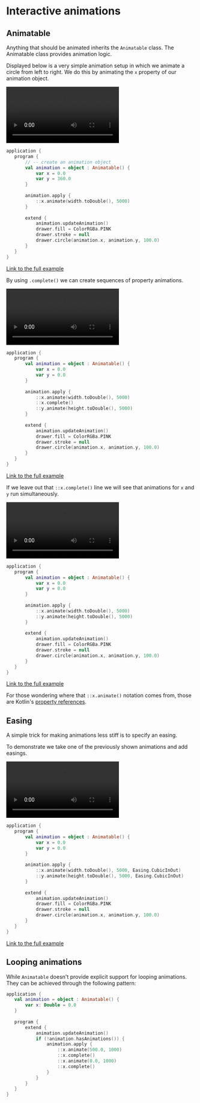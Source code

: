  
 # Interactive animations

## Animatable

Anything that should be animated inherits the `Animatable` class. The Animatable class provides animation logic.

Displayed below is a very simple animation setup in which we animate a circle from left to right. We do this by
animating the `x` property of our animation object. 
 
 <video controls>
    <source src="media/animations-001.mp4" type="video/mp4"></source>
</video>
 
 
 ```kotlin
application {
    program {
        // -- create an animation object
        val animation = object : Animatable() {
            var x = 0.0
            var y = 360.0
        }
        
        animation.apply {
            ::x.animate(width.toDouble(), 5000)
        }
        
        extend {
            animation.updateAnimation()
            drawer.fill = ColorRGBa.PINK
            drawer.stroke = null
            drawer.circle(animation.x, animation.y, 100.0)
        }
    }
}
``` 
 
 [Link to the full example](https://github.com/openrndr/openrndr-examples/blob/master/src/main/kotlin/examples/08_Animation/C00_InteractiveAnimations000.kt) 
 
 By using `.complete()` we can create sequences of property animations. 
 
 <video controls>
    <source src="media/animations-002.mp4" type="video/mp4"></source>
</video>
 
 
 ```kotlin
application {
    program {
        val animation = object : Animatable() {
            var x = 0.0
            var y = 0.0
        }
        
        animation.apply {
            ::x.animate(width.toDouble(), 5000)
            ::x.complete()
            ::y.animate(height.toDouble(), 5000)
        }
        
        extend {
            animation.updateAnimation()
            drawer.fill = ColorRGBa.PINK
            drawer.stroke = null
            drawer.circle(animation.x, animation.y, 100.0)
        }
    }
}
``` 
 
 [Link to the full example](https://github.com/openrndr/openrndr-examples/blob/master/src/main/kotlin/examples/08_Animation/C00_InteractiveAnimations001.kt) 
 
 If we leave out that `::x.complete()` line we will see that animations for `x` and `y` run simultaneously.  
 
 <video controls>
    <source src="media/animations-003.mp4" type="video/mp4"></source>
</video>
 
 
 ```kotlin
application {
    program {
        val animation = object : Animatable() {
            var x = 0.0
            var y = 0.0
        }
        
        animation.apply {
            ::x.animate(width.toDouble(), 5000)
            ::y.animate(height.toDouble(), 5000)
        }
        
        extend {
            animation.updateAnimation()
            drawer.fill = ColorRGBa.PINK
            drawer.stroke = null
            drawer.circle(animation.x, animation.y, 100.0)
        }
    }
}
``` 
 
 [Link to the full example](https://github.com/openrndr/openrndr-examples/blob/master/src/main/kotlin/examples/08_Animation/C00_InteractiveAnimations002.kt) 
 
 For those wondering where that `::x.animate()` notation comes from, those are Kotlin's [property references](https://kotlinlang.org/docs/reflection.html#property-references). 
 
 ## Easing
   A simple trick for making animations less stiff is to specify an easing. 

   To demonstrate we take one of the previously shown animations and add easings. 
 
 <video controls>
    <source src="media/animations-101.mp4" type="video/mp4"></source>
</video>
 
 
 ```kotlin
application {
    program {
        val animation = object : Animatable() {
            var x = 0.0
            var y = 0.0
        }
        
        animation.apply {
            ::x.animate(width.toDouble(), 5000, Easing.CubicInOut)
            ::y.animate(height.toDouble(), 5000, Easing.CubicInOut)
        }
        
        extend {
            animation.updateAnimation()
            drawer.fill = ColorRGBa.PINK
            drawer.stroke = null
            drawer.circle(animation.x, animation.y, 100.0)
        }
    }
}
``` 
 
 [Link to the full example](https://github.com/openrndr/openrndr-examples/blob/master/src/main/kotlin/examples/08_Animation/C00_InteractiveAnimations003.kt) 
 
 ## Looping animations 
 
 While `Animatable` doesn't provide explicit support for looping animations. They can be achieved through the following pattern: 
 
 ```kotlin
application {
    val animation = object : Animatable() {
        var x: Double = 0.0
    }
    
    program {
        extend {
            animation.updateAnimation()
            if (!animation.hasAnimations()) {
                animation.apply {
                    ::x.animate(500.0, 1000)
                    ::x.complete()
                    ::x.animate(0.0, 1000)
                    ::x.complete()
                }
            }
        }
    }
}
``` 

